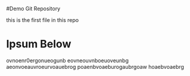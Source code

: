 #Demo Git Repository

this is the first file in this repo

# Ipsum Below
ovnoenr0ergonueogunb
eovneouvnboeuoveunbg
aeonvoeauvroeurvoauebrog
poaenbvoaeburogaubrgoaw
hoaebvoaebrg